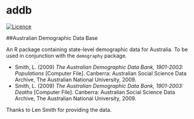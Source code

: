# addb

[![Licence](https://img.shields.io/badge/licence-GPL--2-blue.svg)](https://www.gnu.org/licenses/gpl-2.0.en.html)


##Australian Demographic Data Base

An R package containing state-level demographic data for Australia.
To be used in conjunction with the `demography` package.

  * Smith, L. (2009) _The Australian Demographic Data Bank, 1901-2003: Populations_ [Computer File]. Canberra: Australian Social Science Data Archive, The Australian National University, 2009.
  * Smith, L. (2009) _The Australian Demographic Data Bank, 1901-2003: Deaths_ [Computer File]. Canberra: Australian Social Science Data Archive, The Australian National University, 2009.

Thanks to Len Smith for providing the data.
